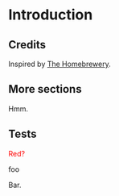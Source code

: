 # Introduction

## Credits
Inspired by [The Homebrewery](https://homebrewery.naturalcrit.com).

## More sections
Hmm.

## Tests
<style>
  .red { color: red; }
</style>
<div class="red">Red?</div>

<p>foo</p>

Bar.
